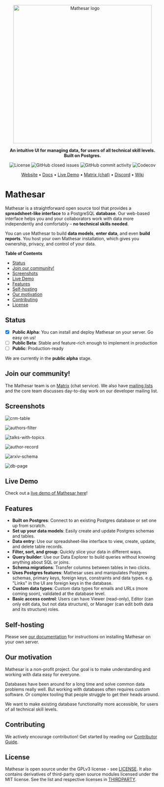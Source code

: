 <p align="center">
    <img src="https://user-images.githubusercontent.com/845767/218793207-a84a8c9e-d147-40a8-839b-f2b5d8b1ccba.png" width=450px alt="Mathesar logo"/>
</p>
<p align="center"><b>An intuitive UI for managing data, for users of all technical skill levels. Built on Postgres.</b></p>
<p align="center">
    <img alt="License" src="https://img.shields.io/github/license/centerofci/mathesar">
    <img alt="GitHub closed issues" src="https://img.shields.io/github/issues-closed/centerofci/mathesar">
    <img alt="GitHub commit activity" src="https://img.shields.io/github/commit-activity/w/centerofci/mathesar">
    <img alt="Codecov" src="https://img.shields.io/codecov/c/github/centerofci/mathesar">
</p>

<p align="center">
  <a href="https://mathesar.org?ref=github-readme" target="_blank">Website</a> • <a href="https://docs.mathesar.org?ref=github-readme" target="_blank">Docs</a> • <a href="https://demo.mathesar.org?ref=github-readme" target="_blank">Live Demo</a> • <a href="https://wiki.mathesar.org/en/community/matrix" target="_blank">Matrix (chat)</a> • <a href="https://discord.gg/enaKqGn5xx" target="_blank">Discord</a> • <a href="https://wiki.mathesar.org/" target="_blank">Wiki</a>
</p>


# Mathesar

Mathesar is a straightforward open source tool that provides a **spreadsheet-like interface** to a PostgreSQL **database**. Our web-based interface helps you and your collaborators work with data more independently and comfortably – **no technical skills needed**.

You can use Mathesar to build **data models**, **enter data**, and even **build reports**. You host your own Mathesar installation, which gives you ownership, privacy, and control of your data.

<!-- START doctoc generated TOC please keep comment here to allow auto update -->
<!-- DON'T EDIT THIS SECTION, INSTEAD RE-RUN doctoc TO UPDATE -->
**Table of Contents**

- [Status](#status)
- [Join our community!](#join-our-community)
- [Screenshots](#screenshots)
- [Live Demo](#live-demo)
- [Features](#features)
- [Self-hosting](#self-hosting)
- [Our motivation](#our-motivation)
- [Contributing](#contributing)
- [License](#license)

<!-- END doctoc generated TOC please keep comment here to allow auto update -->

## Status
- [x] **Public Alpha**: You can install and deploy Mathesar on your server. Go easy on us!
- [ ] **Public Beta**: Stable and feature-rich enough to implement in production
- [ ] **Public**: Production-ready

We are currently in the **public alpha** stage.

## Join our community!
The Mathesar team is on [Matrix](https://wiki.mathesar.org/en/community/matrix) (chat service). We also have [mailing lists](https://wiki.mathesar.org/en/community/mailing-lists) and the core team discusses day-to-day work on our developer mailing list. 

## Screenshots

![crm-table](https://user-images.githubusercontent.com/287034/220773466-1790a826-923e-47a8-8f7e-1edb67970a16.png)

![authors-filter](https://user-images.githubusercontent.com/287034/220773378-78e05984-5f0f-4ed2-9682-b75ca0f6867c.png)

![talks-with-topics](https://user-images.githubusercontent.com/287034/220773633-0a4ff810-a1e1-476f-b5b0-2667ba97f07a.png)

![author-record](https://user-images.githubusercontent.com/287034/220773738-a3fd0dda-cf16-45ed-a8ef-4e40647bb074.png)

![arxiv-schema](https://user-images.githubusercontent.com/287034/220773323-bd6ffb31-835b-4df5-981e-dae6341d42bb.png)

![db-page](https://user-images.githubusercontent.com/287034/220773522-8c1c1483-2389-4f5e-83b2-e54836983035.png)  

## Live Demo
Check out a [live demo of Mathesar here](https://demo.mathesar.org)!

## Features
- **Built on Postgres**: Connect to an existing Postgres database or set one up from scratch.
- **Set up your data models**: Easily create and update Postgres schemas and tables.
- **Data entry**: Use our spreadsheet-like interface to view, create, update, and delete table records.
- **Filter, sort, and group**: Quickly slice your data in different ways.
- **Query builder**: Use our Data Explorer to build queries without knowing anything about SQL or joins.
- **Schema migrations**: Transfer columns between tables in two clicks.
- **Uses Postgres features**: Mathesar uses and manipulates Postgres schemas, primary keys, foreign keys, constraints and data types. e.g. "Links" in the UI are foreign keys in the database.
- **Custom data types**: Custom data types for emails and URLs (more coming soon), validated at the database level.
- **Basic access control**: Users can have Viewer (read-only), Editor (can only edit data, but not data structure), or Manager (can edit both data and its structure) roles.

## Self-hosting
Please see [our documentation](https://docs.mathesar.org/) for instructions on installing Mathesar on your own server.

## Our motivation
Mathesar is a non-profit project. Our goal is to make understanding and working with data easy for everyone.

Databases have been around for a long time and solve common data problems really well. But working with databases often requires custom software. Or complex tooling that people struggle to get their heads around.

We want to make existing database functionality more accessible, for users of all technical skill levels.

## Contributing
We actively encourage contribution! Get started by reading our [Contributor Guide](./CONTRIBUTING.md).

## License
Mathesar is open source under the GPLv3 license - see [LICENSE](LICENSE). It also contains derivatives of third-party open source modules licensed under the MIT license. See the list and respective licenses in [THIRDPARTY](THIRDPARTY).
